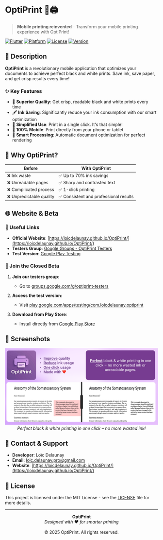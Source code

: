 # OptiPrint 📱🖨️

> **Mobile printing reinvented** - Transform your mobile printing experience with OptiPrint!

[![Flutter](https://img.shields.io/badge/Flutter-3.7.2-02569B?logo=flutter)](https://flutter.dev)
[![Platform](https://img.shields.io/badge/Platform-Android%20%7C%20iOS%20%7C%20Web-blue)](#)
[![License](https://img.shields.io/badge/License-MIT-green)](#)
[![Version](https://img.shields.io/badge/Version-0.1.0+7-orange)](#)

## 🌟 Description

**OptiPrint** is a revolutionary mobile application that optimizes your documents to achieve perfect black and white prints. Save ink, save paper, and get crisp results every time!

### ✨ Key Features

- 🎯 **Superior Quality**: Get crisp, readable black and white prints every time
- 🖋️ **Ink Saving**: Significantly reduce your ink consumption with our smart optimization  
- 🚀 **Simplified Use**: Print in a single click. It's that simple!
- 📱 **100% Mobile**: Print directly from your phone or tablet
- 🔄 **Smart Processing**: Automatic document optimization for perfect rendering

## 🎯 Why OptiPrint?

| **Before** | **With OptiPrint** |
|-----------|-------------------|
| ❌ Ink waste | ✅ Up to 70% ink savings |
| ❌ Unreadable pages | ✅ Sharp and contrasted text |
| ❌ Complicated process | ✅ 1-click printing |
| ❌ Unpredictable quality | ✅ Consistent and professional results |

## 🌐 Website & Beta

### 🔗 Useful Links
- **Official Website**: [https://loicdelaunay.github.io/OptiPrint/](https://loicdelaunay.github.io/OptiPrint/)
- **Testers Group**: [Google Groups - OptiPrint Testers](https://groups.google.com/g/optiprint-testers)
- **Test Version**: [Google Play Testing](https://play.google.com/apps/testing/com.loicdelaunay.optiprint)

### 🧪 Join the Closed Beta

1. **Join our testers group**:
   - Go to [groups.google.com/g/optiprint-testers](https://groups.google.com/g/optiprint-testers)
   
2. **Access the test version**:
   - Visit [play.google.com/apps/testing/com.loicdelaunay.optiprint](https://play.google.com/apps/testing/com.loicdelaunay.optiprint)
   
3. **Download from Play Store**:
   - Install directly from [Google Play Store](https://play.google.com/store/apps/details?id=com.loicdelaunay.optiprint)

## 🎨 Screenshots

<div align="center">
  <img src="assets/ban_1280x640.jpg" alt="OptiPrint Banner" width="600"/>
  <br><em>Perfect black & white printing in one click – no more wasted ink!</em>
</div>

## 📧 Contact & Support

- **Developer**: Loïc Delaunay
- **Email**: [loic.delaunay.pro@gmail.com](mailto:loic.delaunay.pro@gmail.com)
- **Website**: [https://loicdelaunay.github.io/OptiPrint/](https://loicdelaunay.github.io/OptiPrint/)

## 📄 License

This project is licensed under the MIT License - see the [LICENSE](LICENSE) file for more details.

---

<div align="center">
  <strong>OptiPrint</strong><br>
  <em>Designed with ❤️ for smarter printing</em><br><br>
  © 2025 OptiPrint. All rights reserved.
</div>
